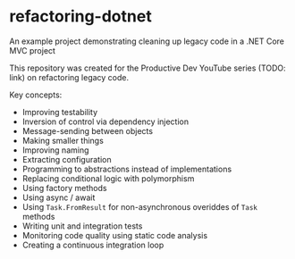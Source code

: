 # refactoring-dotnet

An example project demonstrating cleaning up legacy code in a .NET Core MVC project

This repository was created for the Productive Dev YouTube series (TODO: link) on refactoring legacy code.

Key concepts:

- Improving testability
- Inversion of control via dependency injection
- Message-sending between objects
- Making smaller things
- Improving naming
- Extracting configuration
- Programming to abstractions instead of implementations
- Replacing conditional logic with polymorphism
- Using factory methods
- Using async / await
- Using `Task.FromResult` for non-asynchronous overiddes of `Task` methods
- Writing unit and integration tests
- Monitoring code quality using static code analysis
- Creating a continuous integration loop

